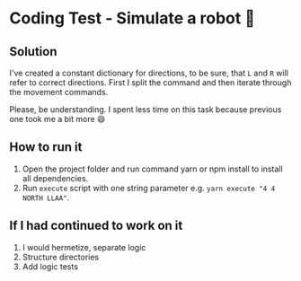 # Coding Test - Simulate a robot 🤖

## Solution

I've created a constant dictionary for directions, to be sure, that `L` and `R` will refer to correct directions. First I split the command and then iterate through the movement commands.

Please, be understanding. I spent less time on this task because previous one took me a bit more 😄

## How to run it

1. Open the project folder and run command yarn or npm install to install all dependencies.
2. Run `execute` script with one string parameter e.g. `yarn execute "4 4 NORTH LLAA"`.

## If I had continued to work on it

1. I would hermetize, separate logic
2. Structure directories
3. Add logic tests
